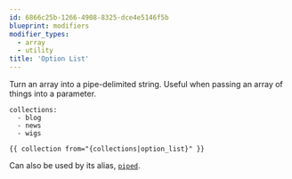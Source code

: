 ```yaml
---
id: 6866c25b-1266-4908-8325-dce4e5146f5b
blueprint: modifiers
modifier_types:
  - array
  - utility
title: 'Option List'
---
```

Turn an array into a pipe-delimited string. Useful when passing an array of things into a parameter.

```.language-yaml
collections:
  - blog
  - news
  - wigs
```

```
{{ collection from="{collections|option_list}" }}
```

Can also be used by its alias, [`piped`](/modifiers/piped).
